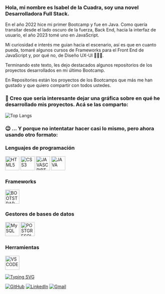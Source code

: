 ### Hola, mi nombre es Isabel de la Cuadra, soy una novel Desarrolladora Full Stack. 
En el año 2022 hice mi primer Bootcamp y fue en Java. Como quería transitar desde el lado oscuro de la fuerza, Back End, hacia la interfaz de usuario, el año 2023 tomé uno en JavaScript.

Mi curiosidad e interés me guian hacia el escenario, así es que en cuanto pueda, tomaré algunos cursos de Frameworks para el Front End de JavaScript y, por qué no, de Diseño UX-UI 🤷🏼‍♀️.

Terminando este texto, les dejo destacados algunos repositorios de los proyectos desarrollados en mi último Bootcamp.

En Repositories están los proyectos de los Bootcamps que más me han gustado y que quiero compartir con todos ustedes.

### 🤔 Creo que sería interesante dejar una gráfica sobre en qué he desarrollado mis proyectos. Acá se las comparto:

![Top Langs](https://github-readme-stats.vercel.app/api/top-langs/?username=Isabel-de-la-Cuadra&layout=compact&bg_color=DEG,bfa58f,bfa996,c0b3a9,c1bcb9)

### 😉 ... Y porque no intentatar hacer casi lo mismo, pero ahora usando otro formato:

### Lenguajes de programación
<p align="left">
<img alt="HTML5" src="https://cdn.jsdelivr.net/gh/devicons/devicon/icons/html5/html5-original.svg" width="45" height="45"/>
<img alt="CSS3" src="https://cdn.jsdelivr.net/gh/devicons/devicon/icons/css3/css3-original.svg" width="45" height="45"/>
<img alt="JAVASCRIPT" src="https://cdn.jsdelivr.net/gh/devicons/devicon/icons/javascript/javascript-original.svg" width="45" height="45"/>
<img alt="JAVA" src="https://cdn.jsdelivr.net/gh/devicons/devicon/icons/java/java-original.svg" width="45" height="45"/>
</p>

### Frameworks
<p align="left">
<img alt="BOOTSTRAP" src="https://cdn.jsdelivr.net/gh/devicons/devicon/icons/bootstrap/bootstrap-original.svg" width="45" height="45"/>
</p>

### Gestores de bases de datos
<p align="left">
<img alt="MySQL" src="https://cdn.jsdelivr.net/gh/devicons/devicon/icons/mysql/mysql-original.svg" width="45" height="45"/>
<img alt="POSTGRESQL" src="https://cdn.jsdelivr.net/gh/devicons/devicon/icons/postgresql/postgresql-original.svg" width="45" height="45"/>  
</p>

### Herramientas
<p align="left">
<img alt="VSCODE" src="https://cdn.jsdelivr.net/gh/devicons/devicon/icons/vscode/vscode-original.svg" width="45" height="45"/>
</p>


[![Typing SVG](https://readme-typing-svg.demolab.com?font=Roboto+Mono&pause=1000&color=ff2700&center=verdadero&vCenter=verdadero&width=800&lines=Si+quieres+contactarme+puedes+hacerlo+a+través+de)](https://git.io/typing-svg)
<p>
<a href="https://github.com/Isabel-de-la-Cuadra"><img alt="GitHub" src="https://img.shields.io/badge/github-%23121011.svg?style=for-the-badge&logo=github&logoColor=white"></a>
<a href="https://www.linkedin.com/in/isabeldelacuadralunas/"><img alt="LinkedIn" src="https://img.shields.io/badge/linkedin-%230077B5.svg?style=for-the-badge&logo=linkedin&logoColor=white"></a>
<a href="mailto:isabel.de.la.cuadra@gmail.com"><img alt="Gmail" src="https://img.shields.io/badge/Gmail-%23D14836.svg?style=for-the-badge&logo=gmail&logoColor=white"></a>
</p>







